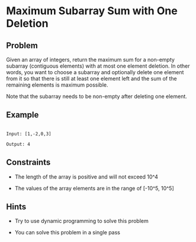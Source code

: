 # Maximum Subarray Sum with One Deletion
## Problem

Given an array of integers, return the maximum sum for a non-empty subarray (contiguous elements) with at most one element deletion. In other words, you want to choose a subarray and optionally delete one element from it so that there is still at least one element left and the sum of the remaining elements is maximum possible.

Note that the subarray needs to be non-empty after deleting one element.

## Example

```plaintext

Input: [1,-2,0,3]

Output: 4

```

## Constraints

* The length of the array is positive and will not exceed 10^4

* The values of the array elements are in the range of [-10^5, 10^5]

## Hints

* Try to use dynamic programming to solve this problem

* You can solve this problem in a single pass
